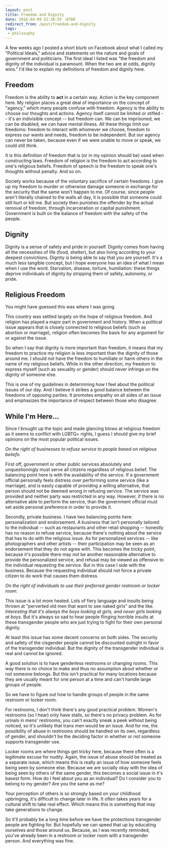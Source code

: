 ```yaml
---
layout: post
title: Freedom and Dignity
date: 2016-04-09 21:36:55 -0700
redirect_from: /post/freedom-and-dignity
tags:
 - philosophy
---
```


A few weeks ago I posted a short blurb on Facebook about what I called my "Political Ideals," advice and statements on the nature and goals of government and politicians. The first ideal I listed was "the freedom and dignity of the individual is paramount. When the two are at odds, dignity wins." I'd like to explain my definitions of freedom and dignity here.

## Freedom

Freedom is the ability to **act** in a certain way. Action is the key component here. My religion places a great deal of importance on the concept of "agency," which many people confuse with freedom. Agency is the ability to choose our thoughts and actions. Agency itself cannot be limited or stifled -- it's an indivisible concept -- but freedom can. We can be imprisoned, we can be disabled, we can have mental illness. All these things limit our freedoms: freedom to interact with whomever we choose, freedom to express our wants and needs, freedom to be independent. But our agency can never be taken, because even if we were unable to move or speak, we could still think.

It is this definition of freedom that is (or in my opinion should be) used when constructing laws. Freedom of religion is the freedom to act according to one's religious beliefs. Freedom of speech is the freedom to speak one's thoughts without penalty. And so on.

Society works because of the voluntary sacrifice of certain freedoms. I give up my freedom to murder or otherwise damage someone in exchange for the security that the same won't happen to me. Of course, since people aren't literally chained to the walls all day, it is possible that someone could still hurt or kill me. But society then punishes the offender by the actual removal of freedom, through incarceration or capital punishment. Government is built on the balance of freedom with the safety of the people.

## Dignity

Dignity is a sense of safety and pride in yourself. Dignity comes from having all the necessities of life (food, shelter), but also living according to your deepest convictions. Dignity is being able to say that you are yourself. It's a much less tangible concept, but I hope everyone has an idea of what I mean when I use the word. Starvation, disease, torture, humiliation: these things deprive individuals of dignity by stripping them of safety, autonomy, or pride.

## Religious Freedom

You might have guessed this was where I was going.

This country was settled largely on the hope of religious freedom. And religion has played a major part in government and history. When a political issue appears that is closely connected to religious beliefs (such as abortion or marriage), religion often becomes the basis for any argument for or against the issue.

So when I say that dignity is more important than freedom, it means that my freedom to practice my religion is less important than the dignity of those around me. I should not have the freedom to humiliate or harm others in the name of my religious beliefs. While in the other direction, my freedom to express myself (such as sexuality or gender) should never infringe on the dignity of someone else.

This is one of my guidelines in determining how I feel about the political issues of our day. And I believe it strikes a good balance between the freedoms of opposing parties. It promotes empathy on all sides of an issue and emphasizes the importance of respect between those who disagree.

## While I'm Here...

Since I brought up the topic and made glancing blows at religious freedom as it seems to conflict with LGBTQ+ rights, I guess I should give my brief opinions on the most popular political issues.

_On the right of businesses to refuse service to people based on religious beliefs:_

First off, government or other public services absolutely and unquestioningly must serve all citizens regardless of religious belief. The balancing point here is with the availability of the service. If a government official personally feels distress over performing some service (like a marriage), and is easily capable of providing a willing alternative, that person should not be deemed wrong in refusing service. The service was provided and neither party was restricted in any way. However, if there is no alternative able to perform the service, than the government official must set aside personal preference in order to provide it.

Secondly, private business. I have two balancing points here: personalization and endorsement. A business that isn't personally tailored to the individual -- such as restaurants and other retail shopping -- honestly has no reason to refuse service, because there's nothing about the service that has to do with the religious issue. As for personalized services -- like photographers and other artists -- their participation may be seen as an endorsement that they do not agree with. This becomes the tricky point, because it's possible there may not be another reasonable alternative to provide the personalized service, and refusal may be viewed as offensive to the individual requesting the service. But in this case I side with the business. Because the requesting individual should not force a private citizen to do work that causes them distress.

_On the right of individuals to use their preferred gender restroom or locker room:_

This issue is a lot more heated. Lots of fiery language and insults being thrown at "perverted old men that want to see naked girls" and the like. _Interesting that it's always the boys looking at girls, and never girls looking at boys._ But it's always so sad to hear people flinging horrible insults at these transgender people who are just trying to fight for their own personal dignity.

At least this issue has some decent concerns on both sides. The security and safety of the cisgender people cannot be discounted outright in favor of the transgender individual. But the dignity of the transgender individual is real and cannot be ignored.

A good solution is to have genderless restrooms or changing rooms. This way there is no choice to make and thus no assumption about whether or not someone belongs. But this isn't practical for many locations because they are usually meant for one person at a time and can't handle large groups of people.

So we have to figure out how to handle groups of people in the same restroom or locker room.

For restrooms, I don't think there's any good practical problem. Women's restrooms (so I hear) only have stalls, so there's no privacy problem. As for urinals in mens' restrooms, you can't exactly sneak a peek without being noticed, so it's unlikely that trans men would be an issue. And for me, the possibility of abuse in restrooms should be handled on its own, regardless of gender, and shouldn't be the deciding factor in whether or not someone supports transgender use.

Locker rooms are where things get tricky here, because there often is a legitimate excuse for nudity. Again, the issue of abuse should be treated as a separate issue, which means this is really an issue of how someone feels being seen by someone else. Because we are socially okay with the idea of being seen by others of the same gender, this becomes a social issue in it's basest form. How do I feel about you as an individual? Do I consider you to belong to my gender? Are you the same as me?

Your perception of others is so strongly based on your childhood upbringing, it's difficult to change later in life. It often takes years for a cultural shift to take real effect. Which means this is something that may take generations to change.

So it'll probably be a long time before we have the protections transgender people are fighting for. But hopefully we can speed that up by educating ourselves and those around us. Because, as I was recently reminded, you've already been in a restroom or locker room with a transgender person. And everything was fine.
